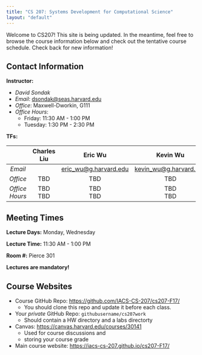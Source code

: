 ```yaml
---
title: "CS 207: Systems Development for Computational Science"
layout: "default"
---
```

Welcome to CS207!  This site is being updated.  In the meantime, feel free to browse 
the course information below and check out the tentative course schedule.  Check back 
for new information! 

<!--
Computation has long been an important tool for scientists, but the past two decades 
have seen a true revolution in the practice of science. Computation, in the form of 
both simulation and analysis has joined theory and experimentation as the oft-quoted 
“third pillar” of science.

This is an applications course highlighting the use of software engineering and computer 
science in solving scientific problems. You will learn the fundamentals of developing 
scientific software systems including abstract thinking, the handling of data, and 
assessment of computational approaches: all in the context of good software engineering 
practices.

You should take this class if you want to be a good programmer or programming-capable member 
of your "company"'s data science team.

After successful completion of this course, you will be able to:

* Use Python, including its advanced features to write scientific programs

* understand what features of Python (or for that matter any programming language) make up its language execution model and how these features impact the code you write: e.g. how modularity, abstraction, and encapsulation can be used to solve problems

* write these programs with good software engineering practices

* code data management techniques to store data, staring from a good understanding of data structures.

* combine these techniques together to write large pieces of software (you will do a group project for this), working in a team of scientists, programmers, etc.

* Be able to hit the road running as a scientist in a startup or other company, or for that matter in academia: you will be able to evaluate and test software to see which one your group ought to use. You will also be a capable unicorn: able to contribute on both the science and software engineering sides of things.
-->


## Contact Information

**Instructor:** 

* *David Sondak*   
* *Email*:  <dsondak@seas.harvard.edu>
* *Office*:  Maxwell-Dworkin, G111  
* *Office Hours*:  
  * Friday: 11:30 AM - 1:00 PM  
  * Tuesday: 1:30 PM - 2:30 PM

**TFs:**

|               | **Charles Liu** | **Eric Wu**             | **Kevin Wu**             |
| :---:         | :---:           | :---:                   | :---:                    |
| *Email*       |                 | <eric_wu@g.harvard.edu> | <kevin_wu@g.harvard.edu> |
| *Office*      | TBD             | TBD                     | TBD                      |
| *Office Hours*| TBD <br> TBD    | TBD <br> TBD            | TBD <br> TBD             |


## Meeting Times

**Lecture Days:**  Monday, Wednesday

**Lecture Time:**  11:30 AM - 1:00 PM

**Room \#:**  Pierce 301

**Lectures are mandatory!**

## Course Websites

* Course GitHub Repo: <https://github.com/IACS-CS-207/cs207-F17/> 
  * You should clone this repo and update it before each class.
* Your *private* GitHub Repo: `githubusername/cs207work`
  * Should contain a HW directory and a labs directorty
* Canvas: <https://canvas.harvard.edu/courses/30141>
  * Used for course discussions and 
  * storing your course grade 
* Main course website:  <https://iacs-cs-207.github.io/cs207-F17/>



